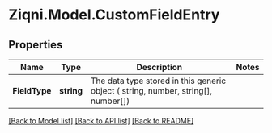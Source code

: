 
# Ziqni.Model.CustomFieldEntry

## Properties

Name | Type | Description | Notes
------------ | ------------- | ------------- | -------------
**FieldType** | **string** | The data type stored in this generic object ( string, number, string[], number[]) | 

[[Back to Model list]](../README.md#documentation-for-models)
[[Back to API list]](../README.md#documentation-for-api-endpoints)
[[Back to README]](../README.md)

